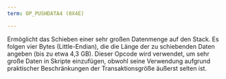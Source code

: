 ```yaml
---
term: OP_PUSHDATA4 (0X4E)

---
```

Ermöglicht das Schieben einer sehr großen Datenmenge auf den Stack. Es folgen vier Bytes (Little-Endian), die die Länge der zu schiebenden Daten angeben (bis zu etwa 4,3 GB). Dieser Opcode wird verwendet, um sehr große Daten in Skripte einzufügen, obwohl seine Verwendung aufgrund praktischer Beschränkungen der Transaktionsgröße äußerst selten ist.